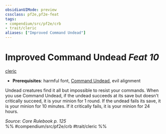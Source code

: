 ```yaml
---
obsidianUIMode: preview
cssclass: pf2e,pf2e-feat
tags:
- compendium/src/pf2e/crb
- trait/cleric
aliases: ["Improved Command Undead"]
---
```

# Improved Command Undead  *Feat 10*  
[cleric](../../Rules/traits/cleric.md)  

- **Prerequisites**: harmful font, [Command Undead](command-undead.md), evil alignment

Undead creatures find it all but impossible to resist your commands. When you use Command Undead, if the undead succeeds at its save but doesn't critically succeed, it is your minion for 1 round. If the undead fails its save, it is your minion for 10 minutes. If it critically fails, it is your minion for 24 hours.

*Source: Core Rulebook p. 125*  
%% #compendium/src/pf2e/crb #trait/cleric %%